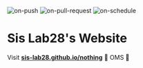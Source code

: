 
  ![on-push](../../actions/workflows/on-push.yaml/badge.svg)
  ![on-pull-request](../../actions/workflows/on-pull-request.yaml/badge.svg)
  ![on-schedule](../../actions/workflows/on-schedule.yaml/badge.svg)

  # Sis Lab28's Website

  Visit **[sis-lab28.github.io/nothing](https://sis-lab28.github.io/)** 🚀
  OMS 🚀

